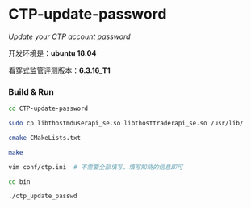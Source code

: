# CTP-update-password

*Update your CTP account password*

开发环境是：**ubuntu 18.04**

看穿式监管评测版本：**6.3.16_T1**

### Build & Run 
```bash
cd CTP-update-password

sudo cp libthostmduserapi_se.so libthosttraderapi_se.so /usr/lib/

cmake CMakeLists.txt

make

vim conf/ctp.ini  # 不需要全部填写，填写知晓的信息即可

cd bin

./ctp_update_passwd
```
